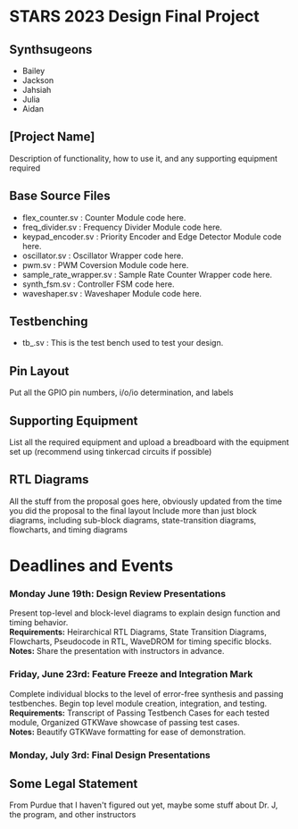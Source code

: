 # STARS 2023 Design Final Project

## Synthsugeons
* Bailey
* Jackson
* Jahsiah
* Julia
* Aidan

## [Project Name]
Description of functionality, how to use it, and any supporting equipment required

## Base Source Files
- flex_counter.sv                : Counter Module code here.
- freq_divider.sv                : Frequency Divider Module code here.
- keypad_encoder.sv              : Priority Encoder and Edge Detector Module code here.
- oscillator.sv                  : Oscillator Wrapper code here.
- pwm.sv                         : PWM Coversion Module code here.
- sample_rate_wrapper.sv         : Sample Rate Counter Wrapper code here.
- synth_fsm.sv                   : Controller FSM code here.
- waveshaper.sv                  : Waveshaper Module code here.

## Testbenching
- tb_.sv : This is the test bench used to test your design.

## Pin Layout
Put all the GPIO pin numbers, i/o/io determination, and labels

## Supporting Equipment
List all the required equipment and upload a breadboard with the equipment set up (recommend using tinkercad circuits if possible)

## RTL Diagrams
All the stuff from the proposal goes here, obviously updated from the time you did the proposal to the final layout
Include more than just block diagrams, including sub-block diagrams, state-transition diagrams, flowcharts, and timing diagrams

# Deadlines and Events
### Monday June 19th: Design Review Presentations
  
  Present top-level and block-level diagrams to explain design function and timing behavior.
<br><b>Requirements:</b> Heirarchical RTL Diagrams, State Transition Diagrams, Flowcharts, Pseudocode in RTL, WaveDROM for timing specific blocks.
<br><b>Notes:</b> Share the presentation with instructors in advance.

### Friday, June 23rd: Feature Freeze and Integration Mark

  Complete individual blocks to the level of error-free synthesis and passing testbenches. Begin top level module creation, integration, and testing.
<br><b>Requirements:</b> Transcript of Passing Testbench Cases for each tested module, Organized GTKWave showcase of passing test cases.
<br><b>Notes:</b> Beautify GTKWave formatting for ease of demonstration.

### Monday, July 3rd: Final Design Presentations

## Some Legal Statement
From Purdue that I haven't figured out yet, maybe some stuff about Dr. J, the program, and other instructors
